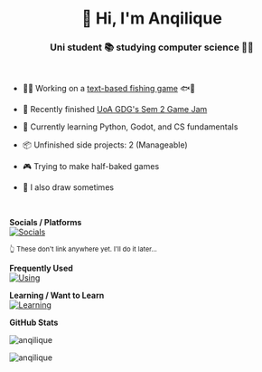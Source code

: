 <h1 align="center">👋 Hi, I'm Anqilique</h1>

<h3 align="center">Uni student 📚 studying computer science 👩‍💻</h3>
<br>

- 👩‍💻 Working on a [text-based fishing game](https://github.com/anqilique/Adrift) 🐟🎣

- 📌 Recently finished [UoA GDG's Sem 2 Game Jam](https://github.com/anqilique/GDGJam2-2025)

- 🌱 Currently learning Python, Godot, and CS fundamentals

- 📦 Unfinished side projects: 2 (Manageable)

- 🎮 Trying to make half-baked games

- 🎨 I also draw sometimes

<br>

<b>Socials / Platforms</b><br>
[![Socials](https://skillicons.dev/icons?i=discord,instagram,github&theme=dark&perline=10)](https://skillicons.dev)

<sup>👆 These don't link anywhere yet. I'll do it later...</sup>

<b>Frequently Used</b><br>
[![Using](https://skillicons.dev/icons?i=godot,python,html,css,vscode&theme=dark&perline=10)](https://skillicons.dev)

<b>Learning / Want to Learn</b><br>
[![Learning](https://skillicons.dev/icons?i=blender,unity,js,react&theme=dark&perline=10)](https://skillicons.dev)

<b>GitHub Stats</b>
<p><img align="center" src="https://github-readme-streak-stats.herokuapp.com/?user=anqilique&theme=dark" alt="anqilique" /></p>
<p><img align="left" src="https://github-readme-stats.vercel.app/api/top-langs?username=anqilique&show_icons=true&theme=dark&locale=en&layout=compact" alt="anqilique" /></p>
